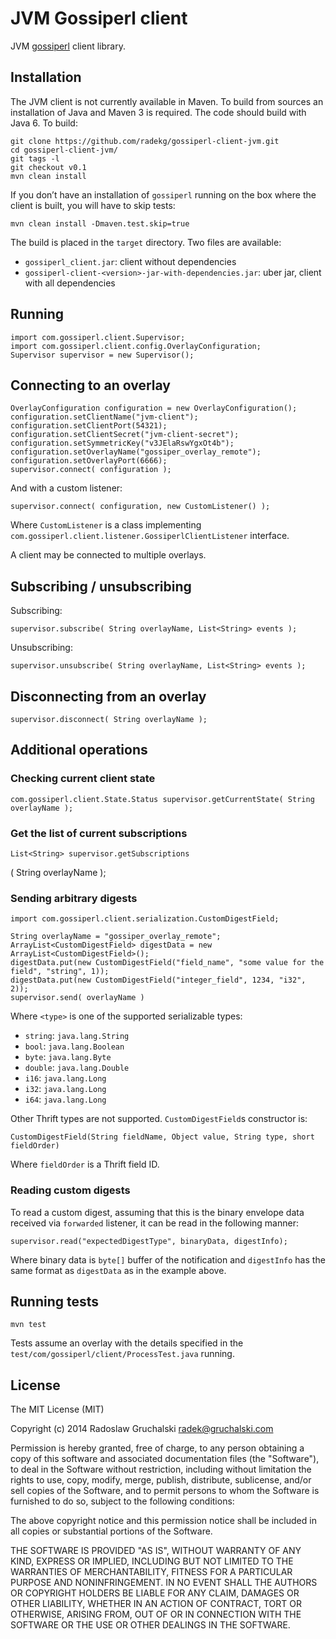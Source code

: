 # JVM Gossiperl client

JVM [gossiperl](https://github.com/radekg/gossiperl) client library.

## Installation

The JVM client is not currently available in Maven. To build from sources an installation of Java and Maven 3 is required. The code should build with Java 6. To build:

    git clone https://github.com/radekg/gossiperl-client-jvm.git
    cd gossiperl-client-jvm/
    git tags -l
    git checkout v0.1
    mvn clean install

If you don’t have an installation of `gossiperl` running on the box where the client is built, you will have to skip tests:

    mvn clean install -Dmaven.test.skip=true

The build is placed in the `target` directory. Two files are available:

- `gossiperl_client.jar`: client without dependencies
- `gossiperl-client-<version>-jar-with-dependencies.jar`: uber jar, client with all dependencies

## Running

    import com.gossiperl.client.Supervisor;
    import com.gossiperl.client.config.OverlayConfiguration;
    Supervisor supervisor = new Supervisor();

## Connecting to an overlay

    OverlayConfiguration configuration = new OverlayConfiguration();
    configuration.setClientName("jvm-client");
    configuration.setClientPort(54321);
    configuration.setClientSecret("jvm-client-secret");
    configuration.setSymmetricKey("v3JElaRswYgxOt4b");
    configuration.setOverlayName("gossiper_overlay_remote");
    configuration.setOverlayPort(6666);
    supervisor.connect( configuration );

And with a custom listener:

    supervisor.connect( configuration, new CustomListener() );

Where `CustomListener` is a class implementing `com.gossiperl.client.listener.GossiperlClientListener` interface.

A client may be connected to multiple overlays.

## Subscribing / unsubscribing

Subscribing:

    supervisor.subscribe( String overlayName, List<String> events );

Unsubscribing:

    supervisor.unsubscribe( String overlayName, List<String> events );

## Disconnecting from an overlay

    supervisor.disconnect( String overlayName );

## Additional operations

### Checking current client state

    com.gossiperl.client.State.Status supervisor.getCurrentState( String overlayName );

### Get the list of current subscriptions

    List<String> supervisor.getSubscriptions
( String overlayName );

### Sending arbitrary digests

    import com.gossiperl.client.serialization.CustomDigestField;
    
    String overlayName = "gossiper_overlay_remote";
    ArrayList<CustomDigestField> digestData = new ArrayList<CustomDigestField>();
    digestData.put(new CustomDigestField("field_name", "some value for the field", "string", 1));
    digestData.put(new CustomDigestField("integer_field", 1234, "i32", 2));
    supervisor.send( overlayName )

Where `<type>` is one of the supported serializable types:

- `string`: `java.lang.String`
- `bool`: `java.lang.Boolean`
- `byte`: `java.lang.Byte`
- `double`: `java.lang.Double`
- `i16`: `java.lang.Long`
- `i32`: `java.lang.Long`
- `i64`: `java.lang.Long`

Other Thrift types are not supported. `CustomDigestField`s constructor is:

    CustomDigestField(String fieldName, Object value, String type, short fieldOrder)

Where `fieldOrder` is a Thrift field ID.

### Reading custom digests

To read a custom digest, assuming that this is the binary envelope data received via `forwarded` listener, it can be read in the following manner:

    supervisor.read("expectedDigestType", binaryData, digestInfo);

Where binary data is `byte[]` buffer of the notification and `digestInfo` has the same format as `digestData` as in the example above.

## Running tests

    mvn test

Tests assume an overlay with the details specified in the `test/com/gossiperl/client/ProcessTest.java` running.

## License

The MIT License (MIT)

Copyright (c) 2014 Radoslaw Gruchalski <radek@gruchalski.com>

Permission is hereby granted, free of charge, to any person obtaining a copy
of this software and associated documentation files (the "Software"), to deal
in the Software without restriction, including without limitation the rights
to use, copy, modify, merge, publish, distribute, sublicense, and/or sell
copies of the Software, and to permit persons to whom the Software is
furnished to do so, subject to the following conditions:

The above copyright notice and this permission notice shall be included in
all copies or substantial portions of the Software.

THE SOFTWARE IS PROVIDED "AS IS", WITHOUT WARRANTY OF ANY KIND, EXPRESS OR
IMPLIED, INCLUDING BUT NOT LIMITED TO THE WARRANTIES OF MERCHANTABILITY,
FITNESS FOR A PARTICULAR PURPOSE AND NONINFRINGEMENT. IN NO EVENT SHALL THE
AUTHORS OR COPYRIGHT HOLDERS BE LIABLE FOR ANY CLAIM, DAMAGES OR OTHER
LIABILITY, WHETHER IN AN ACTION OF CONTRACT, TORT OR OTHERWISE, ARISING FROM,
OUT OF OR IN CONNECTION WITH THE SOFTWARE OR THE USE OR OTHER DEALINGS IN
THE SOFTWARE.
